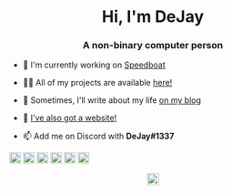 <h1 align="center">Hi, I'm DeJay</h1>
<h3 align="center">A non-binary computer person</h3>

- 🔭 I'm currently working on [Speedboat](https://github.com/sethbots/speedboat)

- 👨‍💻 All of my projects are available [here!](https://github.com/dejaydev)

- 📝 Sometimes, I'll write about my life [on my blog](https://blog.dejay.dev)

- 📝 [I've also got a website!](https://dejay.dev)

- 📫 Add me on Discord with **DeJay#1337**

<p align="left"><img src="https://devicons.github.io/devicon/devicon.git/icons/java/java-original-wordmark.svg" alt="java" width="20" height="20"/> <img src="https://devicons.github.io/devicon/devicon.git/icons/javascript/javascript-original.svg" alt="javascript" width="20" height="20"/> <img src="https://devicons.github.io/devicon/devicon.git/icons/nodejs/nodejs-original-wordmark.svg" alt="nodejs" width="20" height="20"/> <img src="https://devicons.github.io/devicon/devicon.git/icons/python/python-original-wordmark.svg" alt="python" width="20" height="20"/> <img src="https://cdn.jsdelivr.net/npm/simple-icons@3.1.0/icons/flutter.svg" alt="flutter" width="20" height="20"/> <img src="https://cdn.jsdelivr.net/npm/simple-icons@3.1.0/icons/dart.svg" alt="dart" width="20" height="20"/></p><p align="center">
<a href="https://twitter.com/dejaydev" target="blank"><img align="center" src="https://cdn.jsdelivr.net/npm/simple-icons@3.0.1/icons/twitter.svg" alt="dejaydev" height="21" width="21" /></a>
</p>
